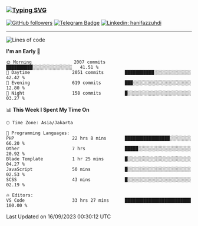 ### [![Typing SVG](https://readme-typing-svg.herokuapp.com?font=lato&size=22&lines=Hi+There+👋)](https://git.io/typing-svg) 

[![GitHub followers](https://img.shields.io/github/followers/hanifazzuhdi?label=Follow&style=social)](https://github.com/hanifazzuhdi/?tab=follow) 
[![Telegram Badge](https://img.shields.io/badge/-hanif0198-blue?style=social&logo=telegram&link=https://www.t.me/hanif0198/)](https://www.t.me/hanif0198/) 
[![Linkedin: hanifazzuhdi](https://img.shields.io/badge/-hanifazzuhdi-blue?style=flat-square&logo=Linkedin&logoColor=white&link=https://www.linkedin.com/in/hanif-az-zuhdi-69688019b/)](https://www.linkedin.com/in/hanif-az-zuhdi-69688019b/) 

<hr/>

<!--START_SECTION:waka-->
![Lines of code](https://img.shields.io/badge/From%20Hello%20World%20I%27ve%20Written-30.8%20million%20lines%20of%20code-blue)

**I'm an Early 🐤** 

```text
🌞 Morning                2007 commits        ██████████░░░░░░░░░░░░░░░   41.51 % 
🌆 Daytime                2051 commits        ███████████░░░░░░░░░░░░░░   42.42 % 
🌃 Evening                619 commits         ███░░░░░░░░░░░░░░░░░░░░░░   12.80 % 
🌙 Night                  158 commits         █░░░░░░░░░░░░░░░░░░░░░░░░   03.27 % 
```


📊 **This Week I Spent My Time On** 

```text
🕑︎ Time Zone: Asia/Jakarta

💬 Programming Languages: 
PHP                      22 hrs 8 mins       █████████████████░░░░░░░░   66.20 % 
Other                    7 hrs               █████░░░░░░░░░░░░░░░░░░░░   20.92 % 
Blade Template           1 hr 25 mins        █░░░░░░░░░░░░░░░░░░░░░░░░   04.27 % 
JavaScript               50 mins             █░░░░░░░░░░░░░░░░░░░░░░░░   02.53 % 
SCSS                     43 mins             █░░░░░░░░░░░░░░░░░░░░░░░░   02.19 % 

🔥 Editors: 
VS Code                  33 hrs 27 mins      █████████████████████████   100.00 % 
```


 Last Updated on 16/09/2023 00:30:12 UTC
<!--END_SECTION:waka-->
